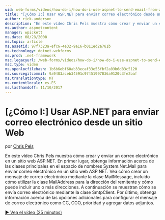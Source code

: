 ```yaml
---
uid: web-forms/videos/how-do-i/how-do-i-use-aspnet-to-send-email-from-a-web-site
title: "[¿Cómo I:] Usar ASP.NET para enviar correo electrónico desde un sitio Web | Documentos de Microsoft"
author: rick-anderson
description: "En este vídeo Chris Pels muestra cómo crear y enviar un correo electrónico en un sitio web ASP.NET. En primer lugar, obtenga información sobre las clases principales en el espacio de nombres System.Net.Mail método f..."
ms.author: aspnetcontent
manager: wpickett
ms.date: 08/28/2008
ms.topic: article
ms.assetid: 97f7323a-efc6-4e32-9a16-b011ed2a781b
ms.technology: dotnet-webforms
ms.prod: .net-framework
msc.legacyurl: /web-forms/videos/how-do-i/how-do-i-use-aspnet-to-send-email-from-a-web-site
msc.type: video
ms.openlocfilehash: 1b6b6ebf60ab33ecaf33e55fbf2a09b6d83c5120
ms.sourcegitcommit: 9a9483aceb34591c97451997036a9120c3fe2baf
ms.translationtype: MT
ms.contentlocale: es-ES
ms.lasthandoff: 11/10/2017
---
```

<a name="how-do-i-use-aspnet-to-send-email-from-a-web-site"></a>[¿Cómo I:] Usar ASP.NET para enviar correo electrónico desde un sitio Web
====================
por [Chris Pels](https://twitter.com/chrispels)

En este vídeo Chris Pels muestra cómo crear y enviar un correo electrónico en un sitio web ASP.NET. En primer lugar, obtenga información acerca de las clases principales en el espacio de nombres System.Net.Mail para enviar correo electrónico en un sitio web ASP.NET. Vea cómo crear un mensaje de correo electrónico mediante la clase MailMessage, incluido cómo utilizar la clase MailAddress para la dirección del remitente y cómo puede incluir uno o más direcciones. A continuación se muestran cómo se envía correo electrónico mediante la clase SmtpClient. Por último, obtenga información acerca de las opciones adicionales para configurar el mensaje de correo electrónico como CC, CCO, prioridad y agregar datos adjuntos.

[&#9654; Vea el vídeo (25 minutos)](https://channel9.msdn.com/Blogs/ASP-NET-Site-Videos/how-do-i-use-aspnet-to-send-email-from-a-web-site)
